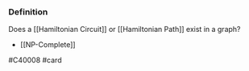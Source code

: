 ### Definition
Does a [[Hamiltonian Circuit]] or [[Hamiltonian Path]] exist in a graph?

- [[NP-Complete]]

#C40008 #card 